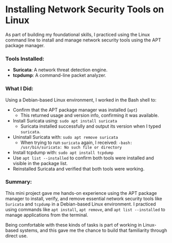 # Installing Network Security Tools on Linux

As part of building my foundational skills, I practiced using the Linux command line to install and manage network security tools using the APT package manager.

### Tools Installed:
- **Suricata**: A network threat detection engine.
- **tcpdump**: A command-line packet analyzer.

### What I Did:
Using a Debian-based Linux environment, I worked in the Bash shell to:
- Confirm that the APT package manager was installed (`apt`)
  - This returned usage and version info, confirming it was available.
- Install Suricata using: `sudo apt install suricata`
  - Suricata installed successfully and output its version when I typed `suricata`.
- Uninstall Suricata with: `sudo apt remove suricata`
  - When trying to run `suricata` again, I received: `-bash: /usr/bin/suricata: No such file or directory`
- Install tcpdump with: `sudo apt install tcpdump`
- Use `apt list --installed` to confirm both tools were installed and visible in the package list.
- Reinstalled Suricata and verified that both tools were working.

### Summary:

This mini project gave me hands-on experience using the APT package manager to install, verify, and remove essential network security tools like `Suricata` and `tcpdump` in a Debian-based Linux environment. I practiced using commands like `apt install`, `apt remove`, and `apt list --installed` to manage applications from the terminal.  

Being comfortable with these kinds of tasks is part of working in Linux-based systems, and this gave me the chance to build that familiarity through direct use.
